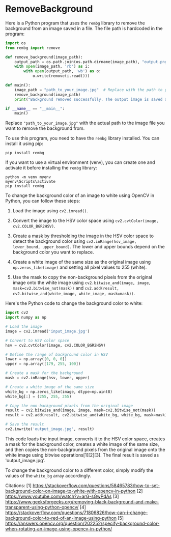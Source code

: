 # RemoveBackground

Here is a Python program that uses the `rembg` library to remove the background from an image saved in a file. The file path is hardcoded in the program:

```python
import os
from rembg import remove

def remove_background(image_path):
    output_path = os.path.join(os.path.dirname(image_path), "output.png")
    with open(image_path, 'rb') as i:
        with open(output_path, 'wb') as o:
            o.write(remove(i.read()))

def main():
    image_path = "path_to_your_image.jpg"  # Replace with the path to your image file
    remove_background(image_path)
    print("Background removed successfully. The output image is saved as output.png in the same directory as the input image.")

if __name__ == "__main__":
    main()
```

Replace `"path_to_your_image.jpg"` with the actual path to the image file you want to remove the background from.

To use this program, you need to have the `rembg` library installed. You can install it using pip:

```
pip install rembg
```

If you want to use a virtual environment (venv), you can create one and activate it before installing the `rembg` library:

```
python -m venv myenv
myenv\Scripts\activate
pip install rembg
```





To change the background color of an image to white using OpenCV in Python, you can follow these steps:

1. Load the image using `cv2.imread()`.

2. Convert the image to the HSV color space using `cv2.cvtColor(image, cv2.COLOR_BGR2HSV)`.

3. Create a mask by thresholding the image in the HSV color space to detect the background color using `cv2.inRange(hsv_image, lower_bound, upper_bound)`. The lower and upper bounds depend on the background color you want to replace.

4. Create a white image of the same size as the original image using `np.zeros_like(image)` and setting all pixel values to 255 (white).

5. Use the mask to copy the non-background pixels from the original image onto the white image using `cv2.bitwise_and(image, image, mask=cv2.bitwise_not(mask))` and `cv2.add(result, cv2.bitwise_and(white_image, white_image, mask=mask))`.

Here's the Python code to change the background color to white:

```python
import cv2
import numpy as np

# Load the image
image = cv2.imread('input_image.jpg')

# Convert to HSV color space
hsv = cv2.cvtColor(image, cv2.COLOR_BGR2HSV)

# Define the range of background color in HSV
lower = np.array([0, 0, 0])
upper = np.array([179, 255, 100])

# Create a mask for the background
mask = cv2.inRange(hsv, lower, upper)

# Create a white image of the same size
white_bg = np.zeros_like(image, dtype=np.uint8)
white_bg[:] = (255, 255, 255)

# Copy the non-background pixels from the original image
result = cv2.bitwise_and(image, image, mask=cv2.bitwise_not(mask))
result = cv2.add(result, cv2.bitwise_and(white_bg, white_bg, mask=mask))

# Save the result
cv2.imwrite('output_image.jpg', result)
```

This code loads the input image, converts it to the HSV color space, creates a mask for the background color, creates a white image of the same size, and then copies the non-background pixels from the original image onto the white image using bitwise operations[1][2][3]. The final result is saved as 'output_image.jpg'.

To change the background color to a different color, simply modify the values of the `white_bg` array accordingly.

Citations:
[1] https://stackoverflow.com/questions/58465783/how-to-set-background-color-on-image-to-white-with-opencv-in-python
[2] https://www.youtube.com/watch?v=arG-sGwPdAs
[3] https://www.geeksforgeeks.org/removing-black-background-and-make-transparent-using-python-opencv/
[4] https://stackoverflow.com/questions/71806826/how-can-i-change-background-color-to-red-of-an-image-using-python
[5] https://answers.opencv.org/question/202252/specify-background-color-when-rotating-an-image-using-opencv-in-python/
